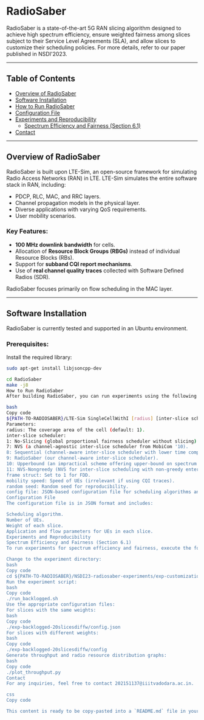# RadioSaber  

RadioSaber is a state-of-the-art 5G RAN slicing algorithm designed to achieve high spectrum efficiency, ensure weighted fairness among slices subject to their Service Level Agreements (SLA), and allow slices to customize their scheduling policies. For more details, refer to our paper published in NSDI'2023.  

---

## Table of Contents  
- [Overview of RadioSaber](#overview-of-radiosaber)  
- [Software Installation](#software-installation)  
- [How to Run RadioSaber](#how-to-run-radiosaber)  
- [Configuration File](#configuration-file)  
- [Experiments and Reproducibility](#experiments-and-reproducibility)  
  - [Spectrum Efficiency and Fairness (Section 6.1)](#spectrum-efficiency-and-fairness-section-61)  
- [Contact](#contact)  

---

## Overview of RadioSaber  

RadioSaber is built upon LTE-Sim, an open-source framework for simulating Radio Access Networks (RAN) in LTE. LTE-Sim simulates the entire software stack in RAN, including:  

- PDCP, RLC, MAC, and RRC layers.  
- Channel propagation models in the physical layer.  
- Diverse applications with varying QoS requirements.  
- User mobility scenarios.  

### Key Features:  
- **100 MHz downlink bandwidth** for cells.  
- Allocation of **Resource Block Groups (RBGs)** instead of individual Resource Blocks (RBs).  
- Support for **subband CQI report mechanisms**.  
- Use of **real channel quality traces** collected with Software Defined Radios (SDR).  

RadioSaber focuses primarily on flow scheduling in the MAC layer.  

---

## Software Installation  

RadioSaber is currently tested and supported in an Ubuntu environment.  

### Prerequisites:  
Install the required library:  
```bash
sudo apt-get install libjsoncpp-dev

cd RadioSaber
make -j8
How to Run RadioSaber
After building RadioSaber, you can run experiments using the following command:

bash
Copy code
${PATH-TO-RADIOSABER}/LTE-Sim SingleCellWithI [radius] [inter-slice scheduler] [frame struct] [mobility speed] [random seed] [config file]
Parameters:
radius: The coverage area of the cell (default: 1).
inter-slice scheduler:
1: No-Slicing (global proportional fairness scheduler without slicing).
7: NVS (a channel-agnostic inter-slice scheduler from MobiCom '10).
8: Sequential (channel-aware inter-slice scheduler with lower time complexity).
9: RadioSaber (our channel-aware inter-slice scheduler).
10: Upperbound (an impractical scheme offering upper-bound on spectrum efficiency).
11: NVS-Nongreedy (NVS for inter-slice scheduling with non-greedy enterprise scheduling).
frame struct: Set to 1 for FDD.
mobility speed: Speed of UEs (irrelevant if using CQI traces).
random seed: Random seed for reproducibility.
config file: JSON-based configuration file for scheduling algorithms and parameters.
Configuration File
The configuration file is in JSON format and includes:

Scheduling algorithm.
Number of UEs.
Weight of each slice.
Application and flow parameters for UEs in each slice.
Experiments and Reproducibility
Spectrum Efficiency and Fairness (Section 6.1)
To run experiments for spectrum efficiency and fairness, execute the following steps:

Change to the experiment directory:
bash
Copy code
cd ${PATH-TO-RADIOSABER}/NSDI23-radiosaber-experiments/exp-customization
Run the experiment script:
bash
Copy code
./run_backlogged.sh
Use the appropriate configuration files:
For slices with the same weights:
bash
Copy code
./exp-backlogged-20slicesdiffw/config.json
For slices with different weights:
bash
Copy code
./exp-backlogged-20slicesdiffw/config
Generate throughput and radio resource distribution graphs:
bash
Copy code
./plot_throughput.py
Contact
For any inquiries, feel free to contact 202151137@iiitvadodara.ac.in.

css
Copy code

This content is ready to be copy-pasted into a `README.md` file in your GitHub repository. It includes proper Markdown formatting, headers, and code blocks to make it visually appealing and easy to navigate.






